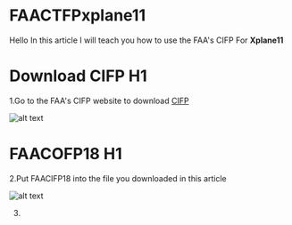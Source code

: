 # FAACTFPxplane11
Hello In this article I will teach you how to use the FAA's CIFP For **Xplane11**

# Download CIFP H1

1.Go to the FAA's CIFP website to download [CIFP](https://www.faa.gov/air_traffic/flight_info/aeronav/digital_products/cifp/download/)

![alt text](https://cdn.discordapp.com/attachments/783189981878943815/926918041713926154/Screenshot_2022-01-02_031901.jpg "CIFP download")

# FAACOFP18 H1

2.Put FAACIFP18 into the file you downloaded in this article

![alt text](https://cdn.discordapp.com/attachments/783189981878943815/926919922217525268/unknown.png "File")

3.
